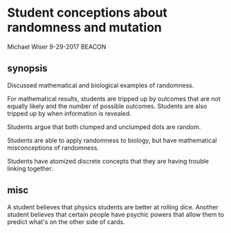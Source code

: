 # Student conceptions about randomness and mutation

Michael Wiser
9-29-2017
BEACON

## synopsis

Discussed mathematical and biological examples of randomness.

For mathematical results, students are tripped up by outcomes that are not equally likely and the number of possible outcomes.
Students are also tripped up by when information is revealed.

Students argue that both clumped and unclumped dots are random.

Students are able to apply randomness to biology, but have mathematical misconceptions of randomness.

Students have atomized discrete concepts that they are having trouble linking together.

## misc

A student believes that physics students are better at rolling dice.
Another student believes that certain people have psychic powers that allow them to predict what's on the other side of cards.
